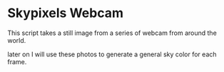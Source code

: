 # Skypixels Webcam

This script takes a still image from a series of webcam from around the world.

later on I will use these photos to generate a general sky color for each frame.
